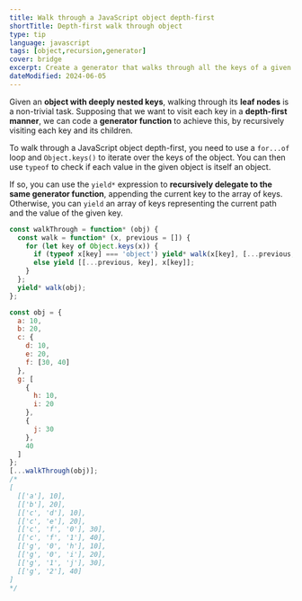 ```yaml
---
title: Walk through a JavaScript object depth-first
shortTitle: Depth-first walk through object
type: tip
language: javascript
tags: [object,recursion,generator]
cover: bridge
excerpt: Create a generator that walks through all the keys of a given object.
dateModified: 2024-06-05
---
```


Given an **object with deeply nested keys**, walking through its **leaf nodes** is a non-trivial task. Supposing that we want to visit each key in a **depth-first manner**, we can code a **generator function** to achieve this, by recursively visiting each key and its children.

To walk through a JavaScript object depth-first, you need to use a `for...of` loop and `Object.keys()` to iterate over the keys of the object. You can then use `typeof` to check if each value in the given object is itself an object.

If so, you can use the `yield*` expression to **recursively delegate to the same generator function**, appending the current key to the array of keys. Otherwise, you can `yield` an array of keys representing the current path and the value of the given key.

```js
const walkThrough = function* (obj) {
  const walk = function* (x, previous = []) {
    for (let key of Object.keys(x)) {
      if (typeof x[key] === 'object') yield* walk(x[key], [...previous, key]);
      else yield [[...previous, key], x[key]];
    }
  };
  yield* walk(obj);
};

const obj = {
  a: 10,
  b: 20,
  c: {
    d: 10,
    e: 20,
    f: [30, 40]
  },
  g: [
    {
      h: 10,
      i: 20
    },
    {
      j: 30
    },
    40
  ]
};
[...walkThrough(obj)];
/*
[
  [['a'], 10],
  [['b'], 20],
  [['c', 'd'], 10],
  [['c', 'e'], 20],
  [['c', 'f', '0'], 30],
  [['c', 'f', '1'], 40],
  [['g', '0', 'h'], 10],
  [['g', '0', 'i'], 20],
  [['g', '1', 'j'], 30],
  [['g', '2'], 40]
]
*/
```
